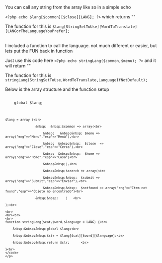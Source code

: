 
<p>You can call any string from the array like so in a simple echo</p>
<p><code>&lt;?php echo $lang[$common][$close][LANG]; ?&gt;</code> which returns "<?php echo $lang[$common][$close][LANG]; ?>"</p>
<p> The function for this is <code>$lang[StringSetToUse][WordToTranslate][LANGorTheLanguageYouPrefer];</code>
<br>
<br>
<p>I included a function to call the language. not much different or easier, but lets put the FUN back in function</p>

<p>Just use this code here <code>&lt;?php echo stringLang($common,$menu); ?&gt;</code> and it will return "<?php echo stringLang($common,$menu); ?>" </p>
<p> The function for this is <code>stringLang(StringSetToUse,WordToTranslate,LanguageIfNotDefault);</code>

<p>Below is the array structure and the function setup</p>
<p>
<code>	
	global $lang;<br>
	
	$lang = array (<br>
	
					&nbsp;	&nbsp;$common => array(<br>
					
						&nbsp;	 &nbsp;&nbsp; $menu => array("eng"=>"Menu","esp"=>"Menú"),<br>
						
						&nbsp;	&nbsp;&nbsp;  $close  => array("eng"=>"Close","esp"=>"Cerca"),<br>
						
						&nbsp;	&nbsp;&nbsp;  $home => array("eng"=>"Home","esp"=>"Casa")<br>
						
						&nbsp;&nbsp;),<br>
						
						&nbsp;&nbsp;$search => array(<br>
						
						&nbsp;&nbsp;&nbsp;	$submit => array("eng"=>"Submit","esp"=>"Enviar"),<br>
						
						&nbsp;&nbsp;&nbsp;	$notfound => array("eng"=>"Item not found","esp"=>"Objeto no encontrado")<br>
						
					&nbsp;&nbsp;	)	<br>
					
	);<br>
	
	<br>
	<br><br>
	<br>
	function stringLang($cat,$word,$language = LANG) {<br>
	
		&nbsp;&nbsp;&nbsp;global $lang;<br>
		
		&nbsp;&nbsp;&nbsp;$str = $lang[$cat][$word][$language];<br>
		
		&nbsp;&nbsp;&nbsp;return $str;		<br>
		
	}<br>
	</code>
	</p>
